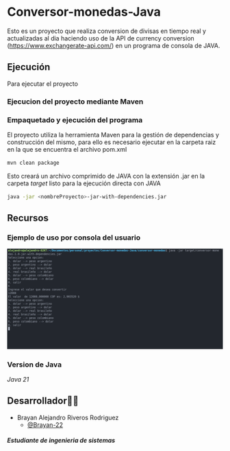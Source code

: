 # Conversor-monedas-Java
Esto es un proyecto que realiza conversion de divisas en tiempo real y actualizadas al dia haciendo uso de la API de currency conversion (https://www.exchangerate-api.com/) en un programa de consola de JAVA.

## Ejecución

Para ejecutar el proyecto

### Ejecucion del proyecto mediante Maven

### Empaquetado y ejecución del programa
El proyecto utiliza la herramienta Maven para la gestión de dependencias y construcción del mismo, para ello es necesario ejecutar en la carpeta raiz en la que se encuentra el archivo pom.xml
```bash
mvn clean package
```
Esto creará un archivo comprimido de JAVA con la extensión .jar en la carpeta _target_ listo para la ejecución directa con JAVA
```bash
java -jar <nombreProyecto>-jar-with-dependencies.jar
```

## Recursos
### Ejemplo de uso por consola del usuario
![diagrama](https://github.com/Brayan-22/Conversor-monedas-Java/blob/master/ejemplo.png?raw=true)

### Version de Java
_Java 21_

## Desarrollador👨‍💻

* Brayan Alejandro Riveros Rodriguez
    - [@Brayan-22](https://github.com/Brayan-22)
  
##### Estudiante de ingenieria de sistemas
